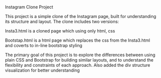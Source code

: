 Instagram Clone Project

This project is a simple clone of the Instagram page, built for understanding its structure and layout. The clone includes two versions:

Insta3.html is a cloned page which using only html, css

Bootstap.html is a html page which replaces the css from the Insta3.html and coverts to in-line bootstrap styling 

The primary goal of this project is to explore the differences between using plain CSS and Bootstrap for building similar layouts, and to understand the flexibility and constraints of each approach.
Also added the div structure visualization for better understanding


